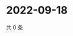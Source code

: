 # 2022-09-18

共 0 条

<!-- BEGIN WEIBO -->
<!-- 最后更新时间 Sun Sep 18 2022 13:38:38 GMT+0800 (China Standard Time) -->

<!-- END WEIBO -->
